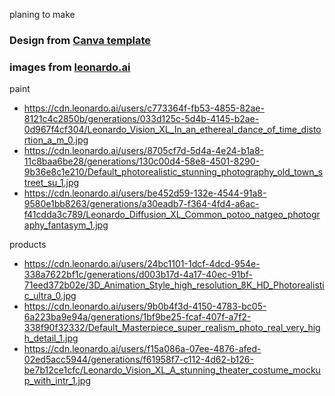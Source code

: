 planing to make

### Design from [Canva template](https://www.canva.com/templates/EAEkUCH6gco-red-orange-organic-warm-wedding-website/)

### images from [leonardo.ai](https://leonardo.ai/)
paint
- https://cdn.leonardo.ai/users/c773364f-fb53-4855-82ae-8121c4c2850b/generations/033d125c-5d4b-4145-b2ae-0d967f4cf304/Leonardo_Vision_XL_In_an_ethereal_dance_of_time_distortion_a_m_0.jpg
- https://cdn.leonardo.ai/users/8705cf7d-5d4a-4e24-b1a8-11c8baa6be28/generations/130c00d4-58e8-4501-8290-9b36e8c1e210/Default_photorealistic_stunning_photography_old_town_street_su_1.jpg
- https://cdn.leonardo.ai/users/be452d59-132e-4544-91a8-9580e1bb8263/generations/a30eadb7-f364-4fd4-a6ac-f41cdda3c789/Leonardo_Diffusion_XL_Common_potoo_natgeo_photography_fantasym_1.jpg

products
- https://cdn.leonardo.ai/users/24bc1101-1dcf-4dcd-954e-338a7622bf1c/generations/d003b17d-4a17-40ec-91bf-71eed372b02e/3D_Animation_Style_high_resolution_8K_HD_Photorealistic_ultra_0.jpg
- https://cdn.leonardo.ai/users/9b0b4f3d-4150-4783-bc05-6a223ba9e94a/generations/1bf9be25-fcaf-407f-a7f2-338f90f32332/Default_Masterpiece_super_realism_photo_real_very_high_detail_1.jpg
- https://cdn.leonardo.ai/users/f15a086a-07ee-4876-afed-02ed5acc5944/generations/f61958f7-c112-4d62-b126-be7b12ce1cfc/Leonardo_Vision_XL_A_stunning_theater_costume_mockup_with_intr_1.jpg

